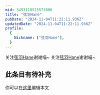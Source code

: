 ```yaml
---
mid: 3493118525573806
title: "弦羽Hane"
pubDate: "2024-11-04T11:22:11.936Z"
updatedDate: "2024-11-04T11:22:11.936Z"
profile:
  {
    Nickname: ["弦羽Hane"],
  }
---
```


关注[弦羽Hane](https://space.bilibili.com/3493118525573806)谢谢喵~ 关注[弦羽Hane](https://space.bilibili.com/3493118525573806)谢谢喵~

## 此条目有待补充
你可以在[这里](https://github.com/Yuhanawa/VTuber.ICU/edit/master/src/content/v/弦羽Hane/index.md)编辑本文
